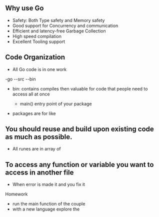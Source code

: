 ## Why use Go
- Safety: Both Type safety and Memory safety
- Good support for Concurrency and communication
- Efficient and latency-free Garbage Collection
- High speed compilation 
- Excellent Tooling support

## Code Organization
- All Go code is in one work

-go
--src
--bin

- bin: contains compiles then valuable for code that people need to access all at once
    - main() entry point of your package

- packages are for like 

## You should reuse and build upon existing code as much as possible.
- All runes are in array of 

## To access any function or variable you want to access in another file 

- When error is made it and you fix it 

Homework
- run the main function of the couple
- with a new language explore the 

  